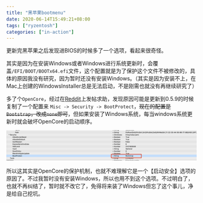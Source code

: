 ```yaml
---
title: "黑苹果bootmenu"
date: 2020-06-14T15:49:21+08:00
tags: ["ryzentosh"]
categories: ["in-action"]
---
```


更新完黑苹果之后发现进BIOS的时候多了一个选项，看起来很奇怪。
<!--more-->

其实是因为在安装Windows或者Windows进行系统更新时，会覆盖`/EFI/BOOT/BOOTx64.efi`文件，这个配置就是为了保护这个文件不被修改的，具体的原因我没有研究，因为暂时还没有安装Windows。（其实是因为安装不上，在Mac上创建的WindowsInstaller总是无法启动，不是刚需也就没有再继续研究了）

多了个`OpenCore`，经过在[Reddit](https://www.reddit.com/r/hackintosh/comments/h8oiff/theres_a_new_bootdevice_in_bios_entry/)上发帖求助，发现原因可能是更新到0.5.9的时候复制了一个配置来 `Misc -> Security -> BootProtect`，~~现在的配置是`Bootstrap`，改成`none`即可~~，但如果安装了Windows系统，每当windows系统更新时就会破坏OpenCore的启动顺序。

![](/images/2020-06-14-15-54-04.png)

所以这其实是OpenCore的保护机制，也就不难理解它是一个【启动安全】选项的原因了。不过我暂时没有安装Windows，所以也用不到这个选项。不过明白了，也就不再纠结了，暂时就不改它了，免得将来装了Windows但忘了这个事儿，净是给自己挖坑。

